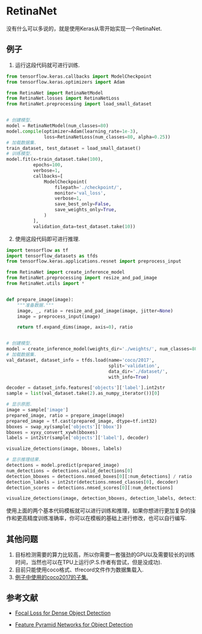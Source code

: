 # RetinaNet

没有什么可以多说的，就是使用Keras从零开始实现一个RetinaNet.

## 例子

1. 运行这段代码就可进行训练.

```python
from tensorflow.keras.callbacks import ModelCheckpoint
from tensorflow.keras.optimizers import Adam

from RetinaNet import RetinaNetModel
from RetinaNet.losses import RetinaNetLoss
from RetinaNet.preprocessing import load_small_dataset


# 创建模型.
model = RetinaNetModel(num_classes=80)
model.compile(optimizer=Adam(learning_rate=1e-3),
              loss=RetinaNetLoss(num_classes=80, alpha=0.25))
# 加载数据集.
train_dataset, test_dataset = load_small_dataset()
# 训练模型.
model.fit(x=train_dataset.take(100),
          epochs=100,
          verbose=1,
          callbacks=[
              ModelCheckpoint(
                  filepath='./checkpoint/',
                  monitor='val_loss',
                  verbose=1,
                  save_best_only=False,
                  save_weights_only=True,
              )
          ],
          validation_data=test_dataset.take(10))
```

2. 使用这段代码即可进行推理.

```python
import tensorflow as tf
import tensorflow_datasets as tfds
from tensorflow.keras.applications.resnet import preprocess_input

from RetinaNet import create_inference_model
from RetinaNet.preprocessing import resize_and_pad_image
from RetinaNet.utils import *


def prepare_image(image):
    """准备数据."""
    image, _, ratio = resize_and_pad_image(image, jitter=None)
    image = preprocess_input(image)

    return tf.expand_dims(image, axis=0), ratio


# 创建模型.
model = create_inference_model(weights_dir='./weights/', num_classes=80)
# 加载数据集.
val_dataset, dataset_info = tfds.load(name='coco/2017',
                                      split='validation',
                                      data_dir='./dataset/',
                                      with_info=True)

decoder = dataset_info.features['objects']['label'].int2str
sample = list(val_dataset.take(2).as_numpy_iterator())[0]

# 显示原图.
image = sample['image']
prepared_image, ratio = prepare_image(image)
prepared_image = tf.cast(prepared_image, dtype=tf.int32)
bboxes = swap_xy(sample['objects']['bbox'])
bboxes = xyxy_convert_xywh(bboxes)
labels = int2str(sample['objects']['label'], decoder)

visualize_detections(image, bboxes, labels)

# 显示推理结果.
detections = model.predict(prepared_image)
num_detections = detections.valid_detections[0]
detection_bboxes = detections.nmsed_boxes[0][:num_detections] / ratio
detection_labels = int2str(detections.nmsed_classes[0], decoder)
detection_scores = detections.nmsed_scores[0][:num_detections]

visualize_detections(image, detection_bboxes, detection_labels, detection_scores)
```

使用上面的两个基本代码模板就可以进行训练和推理，如果你想进行更加复杂的操作和更高精度训练准确率，你可以在模板的基础上进行修改，也可以自行编写.

## 其他问题

1. 目标检测需要的算力比较高，所以你需要一套强劲的GPU以及需要较长的训练时间，当然也可以在TPU上运行(P.S.作者有尝试，但是没成功).
2. 目前只能使用coco格式、tfrecord文件作为数据集载入.
3. [例子中使用的coco2017的子集.](https://github.com/srihari-humbarwadi/datasets/releases/download/v0.1.0/data.zip)

## 参考文献

* [Focal Loss for Dense Object Detection](https://arxiv.org/abs/1708.02002v2)

* [Feature Pyramid Networks for Object Detection](https://arxiv.org/abs/1612.03144v2)


